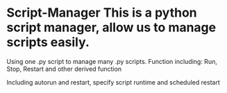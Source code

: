 # Script-Manager This is a python script manager, allow us to manage scripts easily.

Using one .py script to manage many .py scripts. 
Function including:
Run, Stop, Restart and other derived function

Including autorun and restart, specify script runtime and scheduled restart

